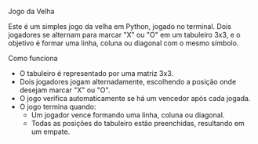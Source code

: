 Jogo da Velha

Este é um simples jogo da velha em Python, jogado no terminal. Dois jogadores se alternam para marcar "X" ou "O" em um tabuleiro 3x3, e o objetivo é formar uma linha, coluna ou diagonal com o mesmo símbolo.

Como funciona

- O tabuleiro é representado por uma matriz 3x3.
- Dois jogadores jogam alternadamente, escolhendo a posição onde desejam marcar "X" ou "O".
- O jogo verifica automaticamente se há um vencedor após cada jogada.
- O jogo termina quando:
  - Um jogador vence formando uma linha, coluna ou diagonal.
  - Todas as posições do tabuleiro estão preenchidas, resultando em um empate.
